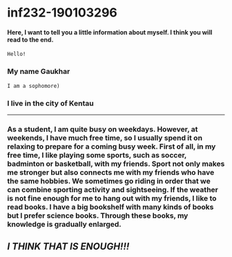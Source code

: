 # inf232-190103296


#### Here, I want to tell you a little information about myself. I think you will read to the end.

```
Hello!
```
### My name Gaukhar
```
I am a sophomore)
```
### I live in the city of Kentau

___


### As a student, I am quite busy on weekdays. However, at weekends, I have much free time, so I usually spend it on relaxing to prepare for a coming busy week. First of all, in my free time, I like playing some sports, such as soccer, badminton or basketball, with my friends. Sport not only makes me stronger but also connects me with my friends who have the same hobbies. We sometimes go riding in order that we can combine sporting activity and sightseeing. If the weather is not fine enough for me to hang out with my friends, I like to read books. I have a big bookshelf with many kinds of books but I prefer science books. Through these books, my knowledge is gradually enlarged. 

## ___I THINK THAT IS ENOUGH!!!___